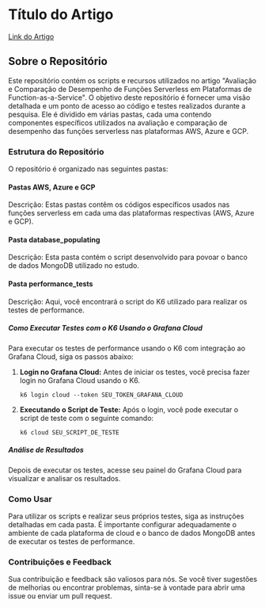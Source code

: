 <h1>Título do Artigo</h1>
<p><a href="#">Link do Artigo</a></p>

<h2>Sobre o Repositório</h2>
    <p>Este repositório contém os scripts e recursos utilizados no artigo "Avaliação e Comparação de Desempenho de Funções Serverless em Plataformas de Function-as-a-Service". O objetivo deste repositório é fornecer uma visão detalhada e um ponto de acesso ao código e testes realizados durante a pesquisa. Ele é dividido em várias pastas, cada uma contendo componentes específicos utilizados na avaliação e comparação de desempenho das funções serverless nas plataformas AWS, Azure e GCP.</p>

<h3>Estrutura do Repositório</h3>
<p>O repositório é organizado nas seguintes pastas:</p>

<h4>Pastas AWS, Azure e GCP</h4>
    <p>Descrição: Estas pastas contêm os códigos específicos usados nas funções serverless em cada uma das plataformas respectivas (AWS, Azure e GCP).</p>

<h4>Pasta database_populating</h4>
<p>Descrição: Esta pasta contém o script desenvolvido para povoar o banco de dados MongoDB utilizado no estudo.</p>

<h4>Pasta performance_tests</h4>
    <p>Descrição: Aqui, você encontrará o script do K6 utilizado para realizar os testes de performance.</p>

<h5>Como Executar Testes com o K6 Usando o Grafana Cloud</h5>
    <p>Para executar os testes de performance usando o K6 com integração ao Grafana Cloud, siga os passos abaixo:</p>
    <ol>
        <li><strong>Login no Grafana Cloud:</strong> Antes de iniciar os testes, você precisa fazer login no Grafana Cloud usando o K6.</li>
        <p><code>k6 login cloud --token SEU_TOKEN_GRAFANA_CLOUD</code></p>
        <li><strong>Executando o Script de Teste:</strong> Após o login, você pode executar o script de teste com o seguinte comando:</li>
        <p><code>k6 cloud SEU_SCRIPT_DE_TESTE</code></p>
    </ol>

<h5>Análise de Resultados</h5>
<p>Depois de executar os testes, acesse seu painel do Grafana Cloud para visualizar e analisar os resultados.</p>

<h3>Como Usar</h3>
<p>Para utilizar os scripts e realizar seus próprios testes, siga as instruções detalhadas em cada pasta. É importante configurar adequadamente o ambiente de cada plataforma de cloud e o banco de dados MongoDB antes de executar os testes de performance.</p>

<h3>Contribuições e Feedback</h3>
<p>Sua contribuição e feedback são valiosos para nós. Se você tiver sugestões de melhorias ou encontrar problemas, sinta-se à vontade para abrir uma issue ou enviar um pull request.</p>
